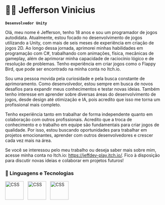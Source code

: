 # 👨‍💻 Jefferson Vinicius

**`Desenvolvedor Unity`**

Olá, meu nome é Jefferson, tenho 18 anos e sou um programador de jogos autodidata.
Atualmente, estou focado no desenvolvimento de jogos utilizando a Unity, com mais de seis meses de experiência em criação de jogos 2D. Ao longo dessa jornada, aprimorei minhas habilidades em programação com C#, trabalhando com animações, física, mecânicas de gameplay, além de aprimorar minha capacidade de raciocínio lógico e de resolução de problemas. Tenho experiência em criar jogos como o Flappy Bird, que pode ser encontrado na minha conta no Itch.io.

Sou uma pessoa movida pela curiosidade e pela busca constante de aprimoramento. Como desenvolvedor, estou sempre em busca de novos desafios para expandir meus conhecimentos e testar novas ideias. Também tenho interesse em aprender sobre diversas áreas do desenvolvimento de jogos, desde design até otimização e IA, pois acredito que isso me torna um profissional mais completo.

Tenho experiência tanto em trabalhar de forma independente quanto em colaboração com outros profissionais. Acredito que a troca de conhecimento e o trabalho em equipe são fundamentais para criar jogos de qualidade. Por isso, estou buscando oportunidades para trabalhar em projetos emocionantes, aprender com outros desenvolvedores e crescer cada vez mais na área.

Se você se interessou pelo meu trabalho ou deseja saber mais sobre mim, acesse minha conta no Itch.io: https://jeffdev-play.itch.io/. Fico à disposição para discutir novas ideias e colaborar em projetos futuros!

### 🤖 Linguagens e Tecnologias

 <img 
   align="left"
   alt="CSS"
   title="CSS"
   width="60px"
   style="padding-right: 10px;"
   src="https://cdn.jsdelivr.net/gh/devicons/devicon@latest/icons/unity/unity-original-wordmark.svg" />

   <img 
   align="left"
   alt="CSS"
   title="CSS"
   width="60px"
   style="padding-right: 10px;"
     src="https://cdn.jsdelivr.net/gh/devicons/devicon@latest/icons/csharp/csharp-original.svg" />
     
  <img 
   align="left"
   alt="CSS"
   title="CSS"
   width="60px"
   style="padding-right: 10px;"
    src="https://cdn.jsdelivr.net/gh/devicons/devicon@latest/icons/visualstudio/visualstudio-original.svg" />
          
          
          
